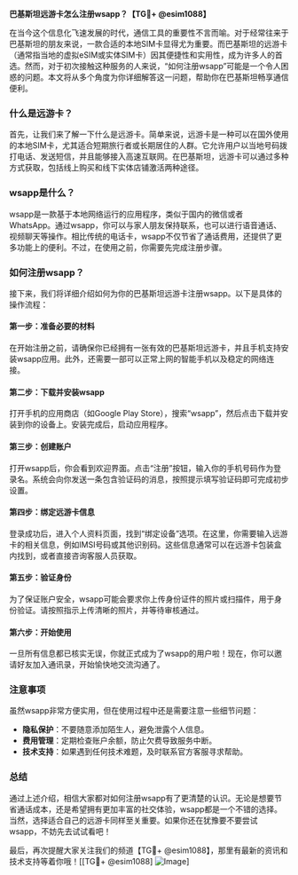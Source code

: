 **巴基斯坦远游卡怎么注册wsapp？【TG💪+ @esim1088】**

在当今这个信息化飞速发展的时代，通信工具的重要性不言而喻。对于经常往来于巴基斯坦的朋友来说，一款合适的本地SIM卡显得尤为重要。而巴基斯坦的远游卡（通常指当地的虚拟eSIM或实体SIM卡）因其便捷性和实用性，成为许多人的首选。然而，对于初次接触这种服务的人来说，“如何注册wsapp”可能是一个令人困惑的问题。本文将从多个角度为你详细解答这一问题，帮助你在巴基斯坦畅享通信便利。

### 什么是远游卡？

首先，让我们来了解一下什么是远游卡。简单来说，远游卡是一种可以在国外使用的本地SIM卡，尤其适合短期旅行者或长期居住的人群。它允许用户以当地号码拨打电话、发送短信，并且能够接入高速互联网。在巴基斯坦，远游卡可以通过多种方式获取，包括线上购买和线下实体店铺激活两种途径。

### wsapp是什么？

wsapp是一款基于本地网络运行的应用程序，类似于国内的微信或者WhatsApp。通过wsapp，你可以与家人朋友保持联系，也可以进行语音通话、视频聊天等操作。相比传统的电话卡，wsapp不仅节省了通话费用，还提供了更多功能上的便利。不过，在使用之前，你需要先完成注册步骤。

### 如何注册wsapp？

接下来，我们将详细介绍如何为你的巴基斯坦远游卡注册wsapp。以下是具体的操作流程：

#### 第一步：准备必要的材料
在开始注册之前，请确保你已经拥有一张有效的巴基斯坦远游卡，并且手机支持安装wsapp应用。此外，还需要一部可以正常上网的智能手机以及稳定的网络连接。

#### 第二步：下载并安装wsapp
打开手机的应用商店（如Google Play Store），搜索“wsapp”，然后点击下载并安装到你的设备上。安装完成后，启动应用程序。

#### 第三步：创建账户
打开wsapp后，你会看到欢迎界面。点击“注册”按钮，输入你的手机号码作为登录名。系统会向你发送一条包含验证码的消息，按照提示填写验证码即可完成初步设置。

#### 第四步：绑定远游卡信息
登录成功后，进入个人资料页面，找到“绑定设备”选项。在这里，你需要输入远游卡的相关信息，例如IMSI号码或其他识别码。这些信息通常可以在远游卡包装盒内找到，或者直接咨询客服人员获取。

#### 第五步：验证身份
为了保证账户安全，wsapp可能会要求你上传身份证件的照片或扫描件，用于身份验证。请按照指示上传清晰的照片，并等待审核通过。

#### 第六步：开始使用
一旦所有信息都已核实无误，你就正式成为了wsapp的用户啦！现在，你可以邀请好友加入通讯录，开始愉快地交流沟通了。

### 注意事项

虽然wsapp非常方便实用，但在使用过程中还是需要注意一些细节问题：
- **隐私保护**：不要随意添加陌生人，避免泄露个人信息。
- **费用管理**：定期检查账户余额，防止欠费导致服务中断。
- **技术支持**：如果遇到任何技术难题，及时联系官方客服寻求帮助。

### 总结

通过上述介绍，相信大家都对如何注册wsapp有了更清楚的认识。无论是想要节省通话成本，还是希望拥有更加丰富的社交体验，wsapp都是一个不错的选择。当然，选择适合自己的远游卡同样至关重要。如果你还在犹豫要不要尝试wsapp，不妨先去试试看吧！

最后，再次提醒大家关注我们的频道【TG💪+ @esim1088】，那里有最新的资讯和技术支持等着你哦！[[TG💪+ @esim1088] ![Image](https://i.postimg.cc/4NQfJmqS/Snipaste-2025-05-13-00-14-12.png)]